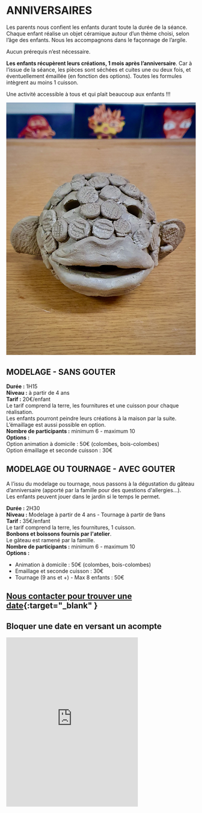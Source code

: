 # ANNIVERSAIRES
Les parents nous confient les enfants durant toute la durée de la séance.
Chaque enfant réalise un objet céramique autour d’un thème choisi, selon l’âge des enfants.
Nous les accompagnons dans le façonnage de l’argile.  

Aucun prérequis n’est nécessaire.  

**Les enfants récupèrent leurs créations, 1 mois après l’anniversaire**. Car à l’issue de la séance, les pièces sont séchées et cuites une ou deux fois, et éventuellement émaillée (en fonction des options).
Toutes les formules intègrent au moins 1 cuisson.  

Une activité accessible à tous et qui plait beaucoup aux enfants !!!  

<img src="/images/enfants-modelage-stages-poterie-fansdeterre-ceramique-colombes-paris.jpeg" class="image-stage">

## MODELAGE - SANS GOUTER
**Durée :** 1H15  
**Niveau :** à partir de 4 ans  
**Tarif :** 20€/enfant  
Le tarif comprend la terre, les fournitures et une cuisson pour chaque réalisation.  
Les enfants pourront peindre leurs créations à la maison par la suite.  
L’émaillage est aussi possible en option.  
**Nombre de participants :** minimum 6 - maximum 10  
**Options :**  
Option animation à domicile : 50€ (colombes, bois-colombes)  
Option émaillage et seconde cuisson : 30€  


## MODELAGE OU TOURNAGE - AVEC GOUTER
A l’issu du modelage ou tournage, nous passons à la dégustation du gâteau d’anniversaire (apporté par la famille pour des questions d'allergies...).  
Les enfants peuvent jouer dans le jardin si le temps le permet.  

**Durée :** 2H30  
**Niveau :** Modelage à partir de 4 ans  - Tournage à partir de 9ans  
**Tarif :** 35€/enfant  
Le tarif comprend la terre, les fournitures, 1 cuisson.  
**Bonbons et boissons fournis par l'atelier**.  
Le gâteau est ramené par la famille.  
**Nombre de participants :** minimum 6 - maximum 10  
**Options :**  
- Animation à domicile : 50€ (colombes, bois-colombes)  
- Emaillage et seconde cuisson : 30€  
- Tournage (9 ans et +) - Max 8 enfants : 50€    


## [Nous contacter pour trouver une date](https://docs.google.com/forms/d/e/1FAIpQLScDnAGxa7UlusJ0sVcahW_FnYDXCc4BQsAE5W8vGXzb9_z4pg/viewform?entry.1318731939&entry.625861564&entry.1682638982&entry.1661862399&entry.635975601){:target="_blank" }  

## Bloquer une date en versant un acompte
<iframe id="haWidget" allowtransparency="true" src="https://www.helloasso.com/associations/fans-de-terre/evenements/reglement-libre-2021-2022/widget-vignette" style="width: 350px; height: 450px; border: none;"></iframe>

